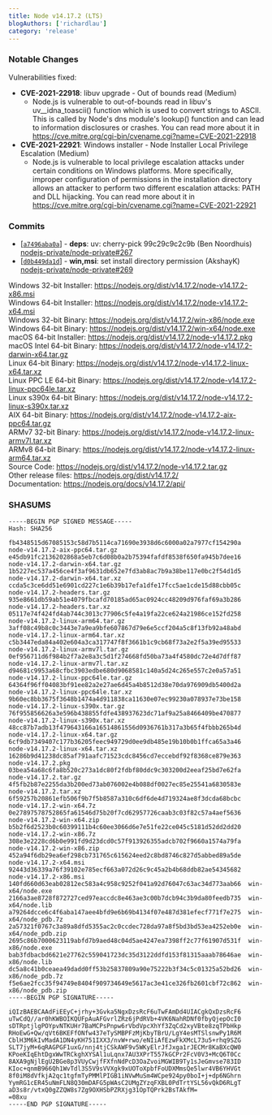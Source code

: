 ```yaml
---
title: Node v14.17.2 (LTS)
blogAuthors: ['richardlau']
category: 'release'
---
```


### Notable Changes

Vulnerabilities fixed:

* **CVE-2021-22918**: libuv upgrade - Out of bounds read (Medium)
  * Node.js is vulnerable to out-of-bounds read in libuv's uv__idna_toascii() function which is used to convert strings to ASCII. This is called by Node's dns module's lookup() function and can lead to information disclosures or crashes. You can read more about it in https://cve.mitre.org/cgi-bin/cvename.cgi?name=CVE-2021-22918
* **CVE-2021-22921**: Windows installer - Node Installer Local Privilege Escalation (Medium)
  * Node.js is vulnerable to local privilege escalation attacks under certain conditions on Windows platforms. More specifically, improper configuration of permissions in the installation directory allows an attacker to perform two different escalation attacks: PATH and DLL hijacking. You can read more about it in https://cve.mitre.org/cgi-bin/cvename.cgi?name=CVE-2021-22921

### Commits

* [[`a7496aba0a`](https://github.com/nodejs/node/commit/a7496aba0a)] - **deps**: uv: cherry-pick 99c29c9c2c9b (Ben Noordhuis) [nodejs-private/node-private#267](https://github.com/nodejs-private/node-private/pull/267)
* [[`d0b449da1d`](https://github.com/nodejs/node/commit/d0b449da1d)] - **win,msi**: set install directory permission (AkshayK) [nodejs-private/node-private#269](https://github.com/nodejs-private/node-private/pull/269)

Windows 32-bit Installer: https://nodejs.org/dist/v14.17.2/node-v14.17.2-x86.msi<br>
Windows 64-bit Installer: https://nodejs.org/dist/v14.17.2/node-v14.17.2-x64.msi<br>
Windows 32-bit Binary: https://nodejs.org/dist/v14.17.2/win-x86/node.exe<br>
Windows 64-bit Binary: https://nodejs.org/dist/v14.17.2/win-x64/node.exe<br>
macOS 64-bit Installer: https://nodejs.org/dist/v14.17.2/node-v14.17.2.pkg<br>
macOS Intel 64-bit Binary: https://nodejs.org/dist/v14.17.2/node-v14.17.2-darwin-x64.tar.gz<br>
Linux 64-bit Binary: https://nodejs.org/dist/v14.17.2/node-v14.17.2-linux-x64.tar.xz<br>
Linux PPC LE 64-bit Binary: https://nodejs.org/dist/v14.17.2/node-v14.17.2-linux-ppc64le.tar.xz<br>
Linux s390x 64-bit Binary: https://nodejs.org/dist/v14.17.2/node-v14.17.2-linux-s390x.tar.xz<br>
AIX 64-bit Binary: https://nodejs.org/dist/v14.17.2/node-v14.17.2-aix-ppc64.tar.gz<br>
ARMv7 32-bit Binary: https://nodejs.org/dist/v14.17.2/node-v14.17.2-linux-armv7l.tar.xz<br>
ARMv8 64-bit Binary: https://nodejs.org/dist/v14.17.2/node-v14.17.2-linux-arm64.tar.xz<br>
Source Code: https://nodejs.org/dist/v14.17.2/node-v14.17.2.tar.gz<br>
Other release files: https://nodejs.org/dist/v14.17.2/<br>
Documentation: https://nodejs.org/docs/v14.17.2/api/

### SHASUMS

```
-----BEGIN PGP SIGNED MESSAGE-----
Hash: SHA256

fb4348515d67085153c58d7b5114ca71690e3938d6c6000a02a7977cf154290a  node-v14.17.2-aix-ppc64.tar.gz
e45db91fc2136202868a5eb7c6d08b0a2b75394fafdf8538f650fa945b7dee16  node-v14.17.2-darwin-x64.tar.gz
1b5227ec537a456ce4f3af9631db652e7fd3ab8ac7b9a38be117e0bc2f54d1d5  node-v14.17.2-darwin-x64.tar.xz
ccda5c3ce6dd51e6901cd227c1e6b39b17efa1dfe17fcc5ae1cde15d88cbb05c  node-v14.17.2-headers.tar.gz
935e8661db59ab51e4079fbcafd70185ad65ac0924cc48209d976faf69a3b286  node-v14.17.2-headers.tar.xz
05117e74f424fd4ab744c3013c77906c5fe4a19fa22ce624a21986ce152fd258  node-v14.17.2-linux-arm64.tar.gz
3aff08c49b8c0c3443e7a9ea9bfe607867d79e6e5ccf204a5c8f13fb92a48abd  node-v14.17.2-linux-arm64.tar.xz
c5b3447eda84a402e604a3ca317747f8f3661b1c9cb68f73a2e2f5a39ed95533  node-v14.17.2-linux-armv7l.tar.gz
0ef956711d6f984b2f7a2e8a3c5d1f274668fd50ba73a4f4580dc72e4d7dff87  node-v14.17.2-linux-armv7l.tar.xz
d94681c9953a68cfbc3903edbe680d9068581c140a5d24c265e557c2e0a57a51  node-v14.17.2-linux-ppc64le.tar.gz
64364f96ff04083bf91ee82a2e27ae6d45a4b8512d38e70da976909db5400d2a  node-v14.17.2-linux-ppc64le.tar.xz
9b60ec8bb3675f3648b1474a4d911838ca11630e07ec99230a078937e73be158  node-v14.17.2-linux-s390x.tar.gz
76f955856626a3e596b438855fdfe438937623dc71af9a25a8466409be470877  node-v14.17.2-linux-s390x.tar.xz
48cc87b7adb13f479643166a16514861556d0936761b317a3b65f4fbbb265b4d  node-v14.17.2-linux-x64.tar.gz
6cf9db7349407c177b36205feec949729d0ee9db485e19b10b0b1ffca65a3a46  node-v14.17.2-linux-x64.tar.xz
16286b9d41238dc85af791aafc71523cdc8456cd7eccebdf92f8368ce879e363  node-v14.17.2.pkg
03bea54a68c6fa8b520c273a1dc80f2fdbf80ddc9c303200d2eeaf25bd7e62fa  node-v14.17.2.tar.gz
4f5fb2b87e2255da3b200ed73ab076002e4b088df0027ec85e25541a6830583e  node-v14.17.2.tar.xz
6f59257b20861efb506f9b7f5b8587a310c6df6de4d719324ae8f3dcda68bcbc  node-v14.17.2-win-x64.7z
0e27897578752865fa61546d75b20f7cd62957726caab3c03f82c57a4aef5636  node-v14.17.2-win-x64.zip
b5b2f6d2523b0c60399111b4c60ee3066d6e7e51fe22ce045c5181d52dd2dd20  node-v14.17.2-win-x86.7z
308e3e2228cd6b0e991fd9d23dcd0c57f913926355adcb702f9660a1574a79fa  node-v14.17.2-win-x86.zip
452a94f6db29ea6ef298cb731765c615624eed2c8bd8746c827d5abbed89a5de  node-v14.17.2-x64.msi
92443d36339a76f39102e785ecf663a072d26c9c45a2b4b68ddb82ae54345682  node-v14.17.2-x86.msi
140fd660d63eab02812ec583a4c958c9252f041a92d76047c63ac34d773aab66  win-x64/node.exe
2166a3ae8728f872727ced97eaccdc8e463ae3c00b7dcb94c3b9da80feedb735  win-x64/node.lib
a79264dcce6c4f6aba147aee4bfd9e6b69b4134f07e487d381efecf771f7e275  win-x64/node_pdb.7z
2a57321f0767c3a89a8dfd5355ac2c0ccdec728da97a8f5bd3bd53ea4252eb0e  win-x64/node_pdb.zip
2695c86b7000623119abfd7b9aed48c04d5ae4247ea7398ff2c77f61907d531f  win-x86/node.exe
bab3fdbacbd6621e27762c559041723dc35d3122ddfd153f81315aaab78646ae  win-x86/node.lib
dc5a8c41b0ceaea49dadd0ff53b25837809a90e75222b3f34c5c01325a52bd26  win-x86/node_pdb.7z
f5e6ae2fcc35f94749e8404f909734649e5617ac3e41ce326fb2601cbf72c862  win-x86/node_pdb.zip
-----BEGIN PGP SIGNATURE-----

iQIzBAEBCAAdFiEEyC+jrhy+3Gvka5NgxDzsRcF6uTwFAmDd4UIACgkQxDzsRcF6
uTwCdQ//ar0hKWBOIKQUFpAuAFGvrlZRz6jPdRVb+4VK6NahRDNf0fbyQjepOcI0
sDTRptjlgPOYpvNTKUHr7BaMCPsPnpw6rVbdVpcXhYf3ZqCd2xyVBte8zqTPbHkp
RHoEwG+Qw/qVt6BKEFfONfw437eTySMBPFzMjKbyTBrU/LgY4esMTSlsnwPy1R6M
CblH3M6kIvMadA1DN4yKH751IXX3/nvW+rwo/eNIiAfEzwFkXMcL73u5+rhq9SZG
SLT7jyM+6qRAGPGF1uxG/nnj4tjCSkAWF9v5WKyElrJfJxga1rJECMr8KaBXcQW0
KPoeKIqEhtDgxWwTRCkghXYSAl1uLqnx7AU3XPrT557kGCPr2FcV0V3+McQ6T0Cc
8AXA9gNjlEgU2BGe8p3VUyCwjfFXfnNdPcD3OaZvoiMGWIB9Ty1sJeGmvse783ID
KIoc+qnmB966Qh1WvTdl3S5V9sVVXgk9xUOToXpbfFoUDXMmsQe5lwr4VB6YHVGt
8f0iM8dVfkjA2qc1tgfmTyPMMlPIGB1iNVwMuSm4WCpe924py0boI+j+dp6NGhrn
YymRG1cER45uNmFLN8Q30mDAFG5pWAsC2UMgZYzqFXBL0PdTrtYSL56vQkD6RLgT
aD3s8r/vtxQ0gZZQW8s7Zg9OXHSbPZRXjg31OpTQPrk2BsTAkfM=
=08xu
-----END PGP SIGNATURE-----

```
